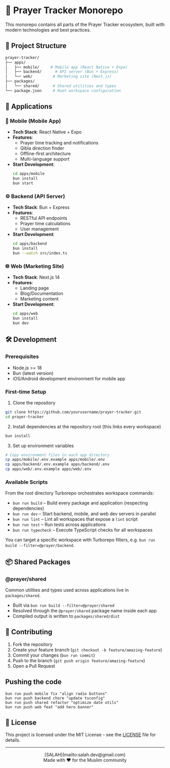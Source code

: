 # 🕌 Prayer Tracker Monorepo

This monorepo contains all parts of the Prayer Tracker ecosystem, built with modern technologies and best practices.

## 📁 Project Structure

```bash
prayer-tracker/
├── apps/
│   ├── mobile/     # Mobile app (React Native + Expo)
│   ├── backend/      # API server (Bun + Express)
│   └── web/         # Marketing site (Next.js)
├── packages/
│   └── shared/      # Shared utilities and types
└── package.json     # Root workspace configuration
```

## 🚀 Applications

### 📱 Mobile (Mobile App)

- **Tech Stack**: React Native + Expo
- **Features**:
  - Prayer time tracking and notifications
  - Qibla direction finder
  - Offline-first architecture
  - Multi-language support
- **Start Development**:
  ```bash
  cd apps/mobile
  bun install
  bun start
  ```

### ⚙️ Backend (API Server)

- **Tech Stack**: Bun + Express
- **Features**:
  - RESTful API endpoints
  - Prayer time calculations
  - User management
- **Start Development**:
  ```bash
  cd apps/backend
  bun install
  bun --watch src/index.ts
  ```

### 🌐 Web (Marketing Site)

- **Tech Stack**: Next.js 14
- **Features**:
  - Landing page
  - Blog/Documentation
  - Marketing content
- **Start Development**:
  ```bash
  cd apps/web
  bun install
  bun dev
  ```

## 🛠️ Development

### Prerequisites

- Node.js >= 18
- Bun (latest version)
- iOS/Android development environment for mobile app

### First-time Setup

1. Clone the repository

```bash
git clone https://github.com/yourusername/prayer-tracker.git
cd prayer-tracker
```

2. Install dependencies at the repository root (this links every workspace)

```bash
bun install
```

3. Set up environment variables

```bash
# Copy environment files in each app directory
cp apps/mobile/.env.example apps/mobile/.env
cp apps/backend/.env.example apps/backend/.env
cp apps/web/.env.example apps/web/.env
```

### Available Scripts

From the root directory Turborepo orchestrates workspace commands:

- `bun run build` – Build every package and application (respecting dependencies)
- `bun run dev` – Start backend, mobile, and web dev servers in parallel
- `bun run lint` – Lint all workspaces that expose a `lint` script
- `bun run test` – Run tests across applications
- `bun run typecheck` – Execute TypeScript checks for all workspaces

You can target a specific workspace with Turborepo filters, e.g. `bun run build --filter=@prayer/backend`.

## 📦 Shared Packages

### @prayer/shared

Common utilities and types used across applications live in `packages/shared`.

- Built via `bun run build --filter=@prayer/shared`
- Resolved through the `@prayer/shared` package name inside each app
- Compiled output is written to `packages/shared/dist`

## 🤝 Contributing

1. Fork the repository
2. Create your feature branch (`git checkout -b feature/amazing-feature`)
3. Commit your changes (`bun run commit`)
4. Push to the branch (`git push origin feature/amazing-feature`)
5. Open a Pull Request

## Pushing the code

```
bun run push mobile fix "align radio buttons"
bun run push backend chore "update tsconfig"
bun run push shared refactor "optimize date utils"
bun run push web feat "add hero banner"
```

## 📝 License

This project is licensed under the MIT License - see the [LICENSE](LICENSE) file for details.

---

<div align="center">
[SALAH](mailto:salah.dev@gmail.com)
</div>

<div align="center">
Made with ❤️ for the Muslim community
</div>
